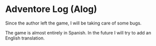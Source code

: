 # Adventore Log (Alog)
Since the author left the game, I will be taking care of some bugs. 

The game is almost entirely in Spanish. In the future I will try to add an English translation. 